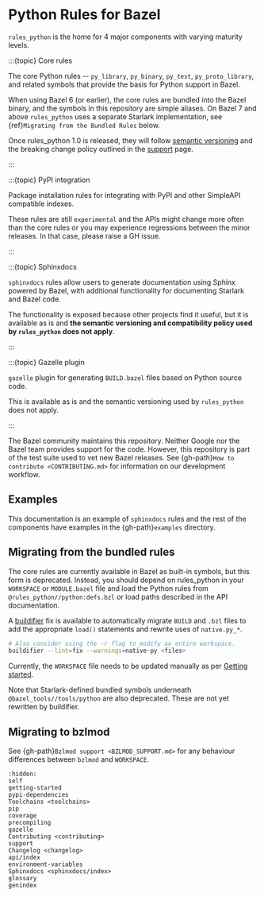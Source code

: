 # Python Rules for Bazel

`rules_python` is the home for 4 major components with varying maturity levels.

:::{topic} Core rules

The core Python rules -- `py_library`, `py_binary`, `py_test`,
`py_proto_library`, and related symbols that provide the basis for Python
support in Bazel.

When using Bazel 6 (or earlier), the core rules are bundled into the Bazel binary, and the symbols
in this repository are simple aliases. On Bazel 7 and above `rules_python` uses
a separate Starlark implementation,
see {ref}`Migrating from the Bundled Rules` below.

Once rules_python 1.0 is released, they will follow
[semantic versioning](https://semver.org) and the breaking change policy
outlined in the [support](support) page.

:::

:::{topic} PyPI integration

Package installation rules for integrating with PyPI and other SimpleAPI
compatible indexes.

These rules are still `experimental` and the APIs might change more often
than the core rules or you may experience regressions between the minor
releases. In that case, please raise a GH issue.

:::

:::{topic} Sphinxdocs

`sphinxdocs` rules allow users to generate documentation using Sphinx powered by Bazel, with additional functionality for documenting
Starlark and Bazel code.

The functionality is exposed because other projects find it useful, but 
it is available as is and **the semantic versioning and
compatibility policy used by `rules_python` does not apply**. 

:::

:::{topic} Gazelle plugin

`gazelle` plugin for generating `BUILD.bazel` files based on Python source
code.

This is available as is and the semantic versioning used by `rules_python` does
not apply.

:::

The Bazel community maintains this repository. Neither Google nor the Bazel
team provides support for the code. However, this repository is part of the
test suite used to vet new Bazel releases. See {gh-path}`How to contribute
<CONTRIBUTING.md>` for information on our development workflow.

## Examples

This documentation is an example of `sphinxdocs` rules and the rest of the
components have examples in the {gh-path}`examples` directory.

## Migrating from the bundled rules

The core rules are currently available in Bazel as built-in symbols, but this
form is deprecated. Instead, you should depend on rules_python in your
`WORKSPACE` or `MODULE.bazel` file and load the Python rules from
`@rules_python//python:defs.bzl` or load paths described in the API documentation.

A [buildifier](https://github.com/bazelbuild/buildtools/blob/master/buildifier/README.md)
fix is available to automatically migrate `BUILD` and `.bzl` files to add the
appropriate `load()` statements and rewrite uses of `native.py_*`.

```sh
# Also consider using the -r flag to modify an entire workspace.
buildifier --lint=fix --warnings=native-py <files>
```

Currently, the `WORKSPACE` file needs to be updated manually as per 
[Getting started](getting-started).

Note that Starlark-defined bundled symbols underneath
`@bazel_tools//tools/python` are also deprecated. These are not yet rewritten
by buildifier.

## Migrating to bzlmod

See {gh-path}`Bzlmod support <BZLMOD_SUPPORT.md>` for any behaviour differences between
`bzlmod` and `WORKSPACE`.


```{toctree}
:hidden:
self
getting-started
pypi-dependencies
Toolchains <toolchains>
pip
coverage
precompiling
gazelle
Contributing <contributing>
support
Changelog <changelog>
api/index
environment-variables
Sphinxdocs <sphinxdocs/index>
glossary
genindex
```
